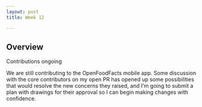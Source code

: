 ```yaml
---
layout: post
title: Week 12

---
```


## Overview
Contributions ongoing

<!--more-->
We are still contributing to the OpenFoodFacts mobile app. Some discussion with the core contributors on my open PR has opened up some possibilities that would resolve the new concerns they raised, and I'm going to submit a plan with drawings for their approval so I can begin making changes with confidence.